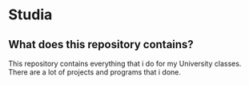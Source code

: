 # Studia


## What does this repository contains?

This repository contains everything that i do for my University classes. There are a lot of projects and programs that i done.
